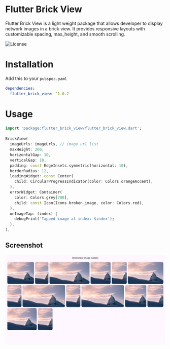 # Flutter Brick View

Flutter Brick View is a light weight package that allows developer to display network images in a brick view. It provides responsive layouts with customizable spacing, max_height, and smooth scrolling.

![License](https://img.shields.io/badge/license-MIT-green)

# Installation

Add this to your `pubspec.yaml`

```yaml
dependencies:
  flutter_brick_view: ^1.0.2
```

# Usage

```dart
import 'package:flutter_brick_view/flutter_brick_view.dart';

BrickView(
  imageUrls: imageUrls, // image url list
  maxHeight: 200,
  horizontalGap: 10,
  verticalGap: 10,
  padding: const EdgeInsets.symmetric(horizontal: 10),
  borderRadius: 12,
  loadingWidget: const Center(
    child: CircularProgressIndicator(color: Colors.orangeAccent),
  ),
  errorWidget: Container(
    color: Colors.grey[700],
    child: const Icon(Icons.broken_image, color: Colors.red),
  ),
  onImageTap: (index) {
    debugPrint('Tapped image at index: $index');
  },
),

```

## Screenshot

![BrickView Screenshot](example/example_view.png)
